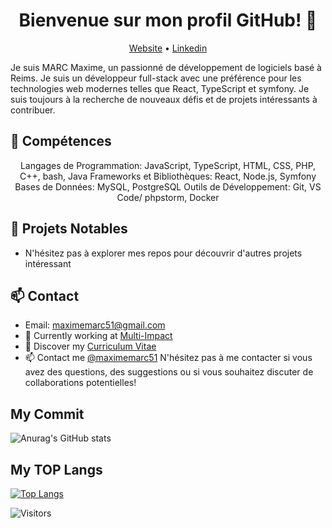 <h1 align="center">Bienvenue sur mon profil GitHub! 👋</h1>

<p align="center">
  <a href="https://www.maximemarc.com/">Website</a> •
  <a href="https://www.linkedin.com/in/maximemarc51">Linkedin</a>
</p>

Je suis MARC Maxime, un passionné de développement de logiciels basé à Reims. Je suis un développeur full-stack avec une préférence pour les technologies web modernes telles que React, TypeScript et symfony. Je suis toujours à la recherche de nouveaux défis et de projets intéressants à contribuer.

## 🚀 Compétences
<p align="center">
  Langages de Programmation: JavaScript, TypeScript, HTML, CSS, PHP, C++, bash, Java
  Frameworks et Bibliothèques: React, Node.js, Symfony
  Bases de Données: MySQL, PostgreSQL
  Outils de Développement: Git, VS Code/ phpstorm, Docker
</p>

## 🔭 Projets Notables
* N'hésitez pas à explorer mes repos pour découvrir d'autres projets intéressant

## 📫 Contact
* Email: maximemarc51@gmail.com
* 💼 Currently working at [Multi-Impact](https://www.multi-impact.com/) <br/>
* 🔖 Discover my [Curriculum Vitae](maximemarc.com/cv)<br/>
* 📫 Contact me [@maximemarc51](maximemarc.com/contact)
N'hésitez pas à me contacter si vous avez des questions, des suggestions ou si vous souhaitez discuter de collaborations potentielles!

## My Commit

![Anurag's GitHub stats](https://github-readme-stats.vercel.app/api?username=maximemarc&show_icons=true&theme=radical)


## My TOP Langs

[![Top Langs](https://github-readme-stats.vercel.app/api/top-langs/?username=maximemarc&langs_count=8)](https://github.com/anuraghazra/github-readme-stats)



![Visitors](https://visitor-badge.laobi.icu/badge?page_id=maximemarc.maximemarc)
